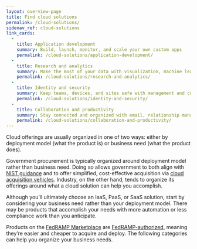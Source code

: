 ```yaml
---
layout: overview-page
title: Find cloud solutions
permalink: /cloud-solutions/
sidenav_ref: cloud-solutions
link_cards:
  -
    title: Application development
    summary: Build, launch, monitor, and scale your own custom apps
    permalink: /cloud-solutions/application-development/
  -
    title: Research and analytics
    summary: Make the most of your data with visualization, machine learning, and mapping
    permalink: /cloud-solutions/research-and-analytics/
  -
    title: Identity and security
    summary: Keep teams, devices, and sites safe with management and continuous monitoring
    permalink: /cloud-solutions/identity-and-security/
  -
    title: Collaboration and productivity
    summary: Stay connected and organized with email, relationship management, help desk tools and more
    permalink: /cloud-solutions/collaboration-and-productivity/
---
```


Cloud offerings are usually organized in one of two ways: either by deployment model (what the product is) or business need (what the product does).

Government procurement is typically organized around deployment model rather than business need. Doing so allows government to both align with [NIST guidance](https://csrc.nist.gov/publications/detail/sp/800-145/final) and to offer simplified, cost-effective acquisition via [cloud acquisition vehicles](https://www.gsa.gov/technology/technology-purchasing-programs/cloud-acquisition-vehicles). Industry, on the other hand, tends to organize its offerings around what a cloud solution can help you accomplish.

Although you’ll ultimately choose an IaaS, PaaS, or SaaS solution, start by considering your business need rather than your deployment model. There may be products that accomplish your needs with more automation or less compliance work than you anticipate.

Products on the [FedRAMP Marketplace](https://marketplace.fedramp.gov) are [FedRAMP-authorized](https://www.fedramp.gov/about/), meaning they’re easier and cheaper to acquire and deploy. The following categories can help you organize your business needs.

